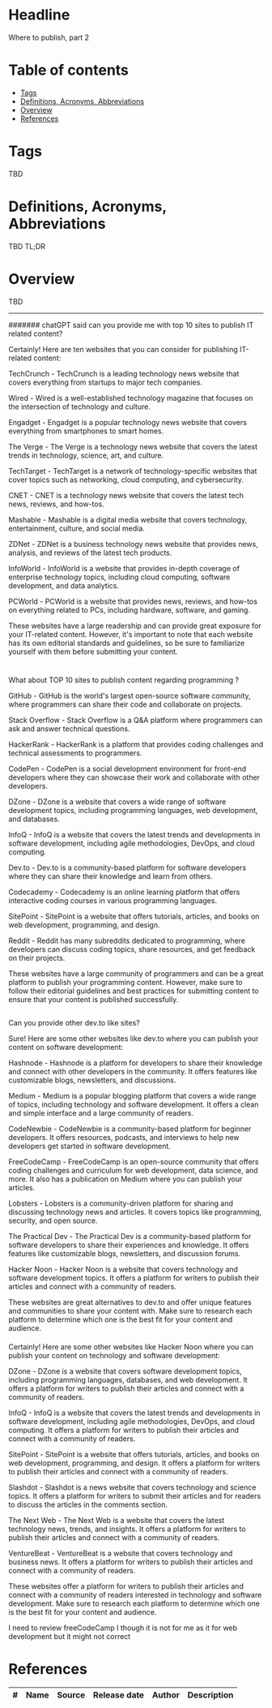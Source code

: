 # Headline
Where to publish, part 2

# Table of contents
- [Tags](./PublishWhere2.md#tags)
- [Definitions, Acronyms, Abbreviations](./PublishWhere2.md#definitions-acronyms-abbreviations)
- [Overview](./PublishWhere2.md#overview)
- [References](./PublishWhere2.md#references)

# Tags
TBD

# Definitions, Acronyms, Abbreviations
TBD
TL;DR

# Overview
TBD 

---

#######
chatGPT said 
can you provide me with top 10 sites to publish IT related content?

Certainly! Here are ten websites that you can consider for publishing IT-related content:

TechCrunch - TechCrunch is a leading technology news website that covers everything from startups to major tech companies.

Wired - Wired is a well-established technology magazine that focuses on the intersection of technology and culture.

Engadget - Engadget is a popular technology news website that covers everything from smartphones to smart homes.

The Verge - The Verge is a technology news website that covers the latest trends in technology, science, art, and culture.

TechTarget - TechTarget is a network of technology-specific websites that cover topics such as networking, cloud computing, and cybersecurity.

CNET - CNET is a technology news website that covers the latest tech news, reviews, and how-tos.

Mashable - Mashable is a digital media website that covers technology, entertainment, culture, and social media.

ZDNet - ZDNet is a business technology news website that provides news, analysis, and reviews of the latest tech products.

InfoWorld - InfoWorld is a website that provides in-depth coverage of enterprise technology topics, including cloud computing, software development, and data analytics.

PCWorld - PCWorld is a website that provides news, reviews, and how-tos on everything related to PCs, including hardware, software, and gaming.

These websites have a large readership and can provide great exposure for your IT-related content. However, it's important to note that each website has its own editorial standards and guidelines, so be sure to familiarize yourself with them before submitting your content.

#

What about TOP 10 sites to publish content regarding programming ?

GitHub - GitHub is the world's largest open-source software community, where programmers can share their code and collaborate on projects.

Stack Overflow - Stack Overflow is a Q&A platform where programmers can ask and answer technical questions.

HackerRank - HackerRank is a platform that provides coding challenges and technical assessments to programmers.

CodePen - CodePen is a social development environment for front-end developers where they can showcase their work and collaborate with other developers.

DZone - DZone is a website that covers a wide range of software development topics, including programming languages, web development, and databases.

InfoQ - InfoQ is a website that covers the latest trends and developments in software development, including agile methodologies, DevOps, and cloud computing.

Dev.to - Dev.to is a community-based platform for software developers where they can share their knowledge and learn from others.

Codecademy - Codecademy is an online learning platform that offers interactive coding courses in various programming languages.

SitePoint - SitePoint is a website that offers tutorials, articles, and books on web development, programming, and design.

Reddit - Reddit has many subreddits dedicated to programming, where developers can discuss coding topics, share resources, and get feedback on their projects.

These websites have a large community of programmers and can be a great platform to publish your programming content. However, make sure to follow their editorial guidelines and best practices for submitting content to ensure that your content is published successfully.

##
Can you provide other dev.to like sites?

Sure! Here are some other websites like dev.to where you can publish your content on software development:

Hashnode - Hashnode is a platform for developers to share their knowledge and connect with other developers in the community. It offers features like customizable blogs, newsletters, and discussions.

Medium - Medium is a popular blogging platform that covers a wide range of topics, including technology and software development. It offers a clean and simple interface and a large community of readers.

CodeNewbie - CodeNewbie is a community-based platform for beginner developers. It offers resources, podcasts, and interviews to help new developers get started in software development.

FreeCodeCamp - FreeCodeCamp is an open-source community that offers coding challenges and curriculum for web development, data science, and more. It also has a publication on Medium where you can publish your articles.

Lobsters - Lobsters is a community-driven platform for sharing and discussing technology news and articles. It covers topics like programming, security, and open source.

The Practical Dev - The Practical Dev is a community-based platform for software developers to share their experiences and knowledge. It offers features like customizable blogs, newsletters, and discussion forums.

Hacker Noon - Hacker Noon is a website that covers technology and software development topics. It offers a platform for writers to publish their articles and connect with a community of readers.

These websites are great alternatives to dev.to and offer unique features and communities to share your content with. Make sure to research each platform to determine which one is the best fit for your content and audience.


####
Certainly! Here are some other websites like Hacker Noon where you can publish your content on technology and software development:

DZone - DZone is a website that covers software development topics, including programming languages, databases, and web development. It offers a platform for writers to publish their articles and connect with a community of readers.

InfoQ - InfoQ is a website that covers the latest trends and developments in software development, including agile methodologies, DevOps, and cloud computing. It offers a platform for writers to publish their articles and connect with a community of readers.

SitePoint - SitePoint is a website that offers tutorials, articles, and books on web development, programming, and design. It offers a platform for writers to publish their articles and connect with a community of readers.

Slashdot - Slashdot is a news website that covers technology and science topics. It offers a platform for writers to submit their articles and for readers to discuss the articles in the comments section.

The Next Web - The Next Web is a website that covers the latest technology news, trends, and insights. It offers a platform for writers to publish their articles and connect with a community of readers.

VentureBeat - VentureBeat is a website that covers technology and business news. It offers a platform for writers to publish their articles and connect with a community of readers.

These websites offer a platform for writers to publish their articles and connect with a community of readers interested in technology and software development. Make sure to research each platform to determine which one is the best fit for your content and audience.

I need to review freeCodeCamp I though it is not for me as it for web development but it might not correct

# References
| # | Name                 | Source                | Release date           |  Author                 | Description   |
| - | ---------------------|---------------------- |----------------------- | ----------------------- |:-------------:|